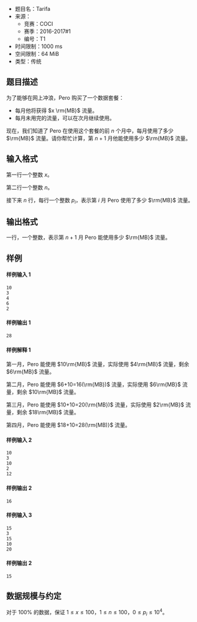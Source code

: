 - 题目名：Tarifa 
- 来源：
  - 竞赛：COCI
  - 赛季：2016-2017#1
  - 编号：T1
- 时间限制：1000 ms
- 空间限制：64 MiB
- 类型：传统

## 题目描述

为了能够在网上冲浪，Pero 购买了一个数据套餐：

- 每月他将获得 $x \rm{MB}$ 流量。
- 每月未用完的流量，可以在次月继续使用。

现在，我们知道了 Pero 在使用这个套餐的前 $n$ 个月中，每月使用了多少 $\rm{MB}$ 流量。请你帮忙计算，第 $n+1$ 月他能使用多少 $\rm{MB}$ 流量。

## 输入格式

第一行一个整数 $x$。

第二行一个整数 $n$。

接下来 $n$ 行，每行一个整数 $p_i$，表示第 $i$ 月 Pero 使用了多少 $\rm{MB}$ 流量。

## 输出格式

一行，一个整数，表示第 $n+1$ 月 Pero 能使用多少 $\rm{MB}$ 流量。

## 样例

#### 样例输入 1

```plain
10
3
4
6
2 
```

#### 样例输出 1

```plain
28
```

#### 样例解释 1

第一月，Pero 能使用 $10\rm{MB}$ 流量，实际使用 $4\rm{MB}$ 流量，剩余 $6\rm{MB}$ 流量。

第二月，Pero 能使用 $6+10=16(\rm{MB})$ 流量，实际使用 $6\rm{MB}$ 流量，剩余 $10\rm{MB}$ 流量。 

第三月，Pero 能使用 $10+10=20(\rm{MB})$ 流量，实际使用 $2\rm{MB}$ 流量，剩余 $18\rm{MB}$ 流量。
 
第四月，Pero 能使用 $18+10=28(\rm{MB)}$ 流量。

#### 样例输入 2

```plain
10
3
10
2
12 
```

#### 样例输出 2

```plain
16
```

#### 样例输入 3

```plain
15
3
15
10
20 
```

#### 样例输出 2

```plain
15
```

## 数据规模与约定

对于 $100\%$ 的数据，保证 $1\le x\le 100$，$1\le n\le 100$，$0\le p_i\le 10^4$。
